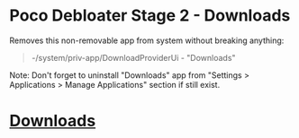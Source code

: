 # Poco Debloater Stage 2 - Downloads  
 Removes this non-removable app from system without breaking anything:  
> -/system/priv-app/DownloadProviderUi - "Downloads"  
  
 Note: Don't forget to uninstall "Downloads" app from "Settings > Applications > Manage Applications" section if still exist.  
 
# [Downloads](https://github.com/symbuzzer/Poco-Debloater-Magisk-Modules/releases)
